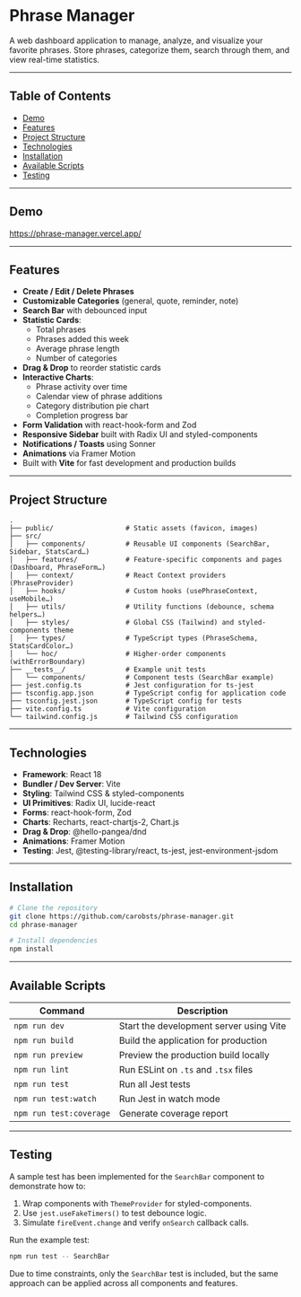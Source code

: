 # Phrase Manager

A web dashboard application to manage, analyze, and visualize your favorite phrases. Store phrases, categorize them, search through them, and view real-time statistics.

---

## Table of Contents

- [Demo](#demo)  
- [Features](#features)  
- [Project Structure](#project-structure)  
- [Technologies](#technologies)  
- [Installation](#installation)  
- [Available Scripts](#available-scripts)  
- [Testing](#testing)  

---

## Demo

https://phrase-manager.vercel.app/

---

## Features

- **Create / Edit / Delete Phrases**  
- **Customizable Categories** (general, quote, reminder, note)  
- **Search Bar** with debounced input  
- **Statistic Cards**:
  - Total phrases  
  - Phrases added this week  
  - Average phrase length  
  - Number of categories  
- **Drag & Drop** to reorder statistic cards  
- **Interactive Charts**:
  - Phrase activity over time  
  - Calendar view of phrase additions  
  - Category distribution pie chart  
  - Completion progress bar  
- **Form Validation** with react-hook-form and Zod  
- **Responsive Sidebar** built with Radix UI and styled-components  
- **Notifications / Toasts** using Sonner  
- **Animations** via Framer Motion   
- Built with **Vite** for fast development and production builds

---

## Project Structure

```
.
├── public/                  # Static assets (favicon, images)
├── src/
│   ├── components/          # Reusable UI components (SearchBar, Sidebar, StatsCard…)
│   ├── features/            # Feature-specific components and pages (Dashboard, PhraseForm…)
│   ├── context/             # React Context providers (PhraseProvider)
│   ├── hooks/               # Custom hooks (usePhraseContext, useMobile…)
│   ├── utils/               # Utility functions (debounce, schema helpers…)
│   ├── styles/              # Global CSS (Tailwind) and styled-components theme
│   ├── types/               # TypeScript types (PhraseSchema, StatsCardColor…)
│   └── hoc/                 # Higher-order components (withErrorBoundary)
├── __tests__/               # Example unit tests
│   └── components/          # Component tests (SearchBar example)
├── jest.config.ts           # Jest configuration for ts-jest  
├── tsconfig.app.json        # TypeScript config for application code  
├── tsconfig.jest.json       # TypeScript config for tests  
├── vite.config.ts           # Vite configuration  
└── tailwind.config.js       # Tailwind CSS configuration  
```

---

## Technologies

- **Framework**: React 18  
- **Bundler / Dev Server**: Vite  
- **Styling**: Tailwind CSS & styled-components  
- **UI Primitives**: Radix UI, lucide-react  
- **Forms**: react-hook-form, Zod  
- **Charts**: Recharts, react-chartjs-2, Chart.js  
- **Drag & Drop**: @hello-pangea/dnd  
- **Animations**: Framer Motion  
- **Testing**: Jest, @testing-library/react, ts-jest, jest-environment-jsdom  

---

## Installation

```bash
# Clone the repository
git clone https://github.com/carobsts/phrase-manager.git
cd phrase-manager

# Install dependencies
npm install
```

---

## Available Scripts

| Command                    | Description                                            |
| -------------------------- | ------------------------------------------------------ |
| `npm run dev`              | Start the development server using Vite               |
| `npm run build`            | Build the application for production                  |
| `npm run preview`          | Preview the production build locally                  |
| `npm run lint`             | Run ESLint on `.ts` and `.tsx` files                  |
| `npm run test`             | Run all Jest tests                                    |
| `npm run test:watch`       | Run Jest in watch mode                                |
| `npm run test:coverage`    | Generate coverage report                              |

---

## Testing

A sample test has been implemented for the `SearchBar` component to demonstrate how to:

1. Wrap components with `ThemeProvider` for styled-components.  
2. Use `jest.useFakeTimers()` to test debounce logic.  
3. Simulate `fireEvent.change` and verify `onSearch` callback calls.  

Run the example test:

```bash
npm run test -- SearchBar
```

Due to time constraints, only the `SearchBar` test is included, but the same approach can be applied across all components and features.
